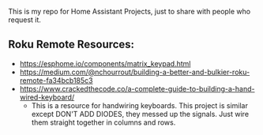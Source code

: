 This is my repo for Home Assistant Projects, just to share with people who request it.

## Roku Remote Resources:
- https://esphome.io/components/matrix_keypad.html
- https://medium.com/@nchourrout/building-a-better-and-bulkier-roku-remote-fa34bcb185c3
- https://www.crackedthecode.co/a-complete-guide-to-building-a-hand-wired-keyboard/
  - This is a resource for handwiring keyboards. This project is similar except DON'T ADD DIODES, they messed up the signals. Just wire them straight together in columns and rows.
